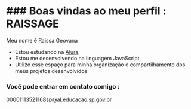 # ### Boas vindas ao meu perfil : RAISSAGE

Meu nome é Raissa Geovana

- Estou estudando na [Alura](https://www.alura.com.br)
- Estou me desenvolvendo na linguagem JavaScript
- Utilizo esse espaço para minha organização e compartilhamento dos meus projetos desenvolvidos

### Você pode entrar em contato comigo :

00001113521168sp@al.educacao.sp.gov.br
